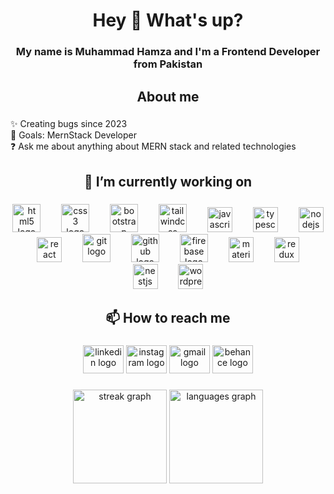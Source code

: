 <h1 align="center">Hey 👋 What's up?</h1>

###

<h3 align="center">My name is Muhammad Hamza and I'm a Frontend Developer from Pakistan</h3>

###

<h2 align="center">About me</h2>

###

<p align="left">✨ Creating bugs since 2023<br>🎯 Goals: MernStack Developer<br>❓ Ask me about anything about MERN stack and related technologies</p>

###

<h2 align="center">🔭 I’m currently working on</h2>

###

<div align="center">
  <img src="https://cdn.jsdelivr.net/gh/devicons/devicon/icons/html5/html5-original.svg" height="45" alt="html5 logo"  />
  <img width="25" />
  <img src="https://cdn.jsdelivr.net/gh/devicons/devicon/icons/css3/css3-original.svg" height="45" alt="css3 logo"  />
  <img width="25" />
  <img src="https://skillicons.dev/icons?i=bootstrap" height="45" alt="bootstrap logo"  />
  <img width="25" />
  <img src="https://cdn.simpleicons.org/tailwindcss/06B6D4" height="45" alt="tailwindcss logo"  />
  <img width="25" />
  <img src="https://skillicons.dev/icons?i=js" height="40" alt="javascript logo"  />
  <img width="25" />
  <img src="https://skillicons.dev/icons?i=ts" height="40" alt="typescript logo"  />
  <img width="25" />
  <img src="https://skillicons.dev/icons?i=nodejs" height="40" alt="nodejs logo"  />
  <img width="25" />
  <img src="https://skillicons.dev/icons?i=react" height="40" alt="react logo"  />
  <img width="25" />
  <img src="https://cdn.jsdelivr.net/gh/devicons/devicon/icons/git/git-original.svg" height="45" alt="git logo"  />
  <img width="25" />
  <img src="https://skillicons.dev/icons?i=github" height="45" alt="github logo"  />
  <img width="25" />
  <img src="https://cdn.simpleicons.org/firebase/FFCA28" height="45" alt="firebase logo"  />
  <img width="25" />
  <img src="https://cdn.jsdelivr.net/gh/devicons/devicon/icons/materialui/materialui-original.svg" height="40" alt="materialui logo"  />
  <img width="25" />
  <img src="https://cdn.jsdelivr.net/gh/devicons/devicon/icons/redux/redux-original.svg" height="40" alt="redux logo"  />
  <img width="25" />
  <img src="https://cdn.jsdelivr.net/gh/devicons/devicon/icons/nestjs/nestjs-original.svg" height="40" alt="nestjs logo"  />
  <img width="25" />
  <img src="https://cdn.simpleicons.org/wordpress/21759B" height="40" alt="wordpress logo"  />
</div>

###

<h2 align="center">📫 How to reach me</h2>

###

<div align="center">
  <img src="https://raw.githubusercontent.com/maurodesouza/profile-readme-generator/master/src/assets/icons/social/linkedin/default.svg" width="65" height="45" alt="linkedin logo"  />
  <img src="https://raw.githubusercontent.com/maurodesouza/profile-readme-generator/master/src/assets/icons/social/instagram/default.svg" width="65" height="45" alt="instagram logo"  />
  <img src="https://raw.githubusercontent.com/maurodesouza/profile-readme-generator/master/src/assets/icons/social/gmail/default.svg" width="65" height="45" alt="gmail logo"  />
  <img src="https://raw.githubusercontent.com/maurodesouza/profile-readme-generator/master/src/assets/icons/social/behance/default.svg" width="65" height="45" alt="behance logo"  />
</div>

###

<div align="center">
  <img src="https://streak-stats.demolab.com?user=Hamzaabro5&locale=en&mode=daily&theme=dracula&hide_border=false&border_radius=5&order=3" height="150" alt="streak graph"  />
  <img src="https://github-readme-stats.vercel.app/api/top-langs?username=Hamzaabro5&locale=en&hide_title=false&layout=compact&card_width=320&langs_count=5&theme=dracula&hide_border=false&order=2" height="150" alt="languages graph"  />
</div>

###

